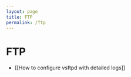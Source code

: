 ```yaml
---
layout: page
title: FTP
permalink: /ftp
---
```


# FTP

- [[How to configure vsftpd with detailed logs]]
